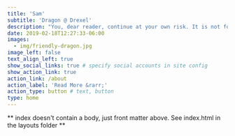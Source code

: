 ```yaml
---
title: 'Sam'
subtitle: 'Dragon @ Drexel'
description: "You, dear reader, continue at your own risk. It is not for the faint of heart—no more so than the study of dragons itself. But such study offers rewards beyond compare: to stand in a dragon's presence, even for the briefest of moments—even at the risk of one's life—is a delight that, once experienced, can never be forgotten"
date: 2019-02-18T12:27:33-06:00
images:
  - img/friendly-dragon.jpg
image_left: false
text_align_left: true
show_social_links: true # specify social accounts in site config
show_action_link: true
action_link: /about
action_label: 'Read More &rarr;'
action_type: button # text, button
type: home
---
```


** index doesn't contain a body, just front matter above.
See index.html in the layouts folder **
